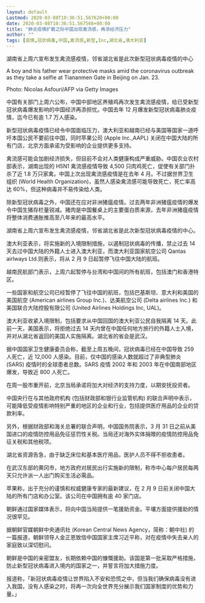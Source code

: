 ```yaml
---
layout: default
Lastmod: 2020-03-08T10:36:51.567620+00:00
date: 2020-03-08T10:36:51.567566+00:00
title: "肺炎疫情扩散之际中国出现禽流感，再添经济压力"
author: ""
tags: [疫情,冠状病毒,中国,禽流感,新型,Inc,湖北省,澳大利亚]
---
```


湖南省上周六宣布发生禽流感疫情，邻省湖北省是此次新型冠状病毒疫情的中心

A boy and his father wear protective masks amid the coronavirus outbreak as they take a selfie at Tiananmen Gate in Beijing on Jan. 23.

Photo: Nicolas Asfouri/AFP via Getty Images

中国有关部门上周六公布，中国中部地区养殖鸡再次发生禽流感疫情，给已受新型冠状病毒爆发影响的中国经济再添担忧。中国去年 12 月爆发新型冠状病毒肺炎疫情，迄今已有逾 1.7 万人感染。

新型冠状病毒疫情已经令中国面临压力，澳大利亚和越南已经与美国等国家一道呼吁本国公民不要前往中国，同时苹果公司 (Apple Inc.,AAPL) 关闭在中国大陆的所有门店，北京方面承诺为受影响的企业提供更多支持。

禽流感可能会加剧经济损失，但目前不会对人类健康构成严重威胁。中国农业农村部表示，湖南出现的 H5N1 禽流感疫情导致 4,500 只肉鸡死亡，促使有关部门扑杀了近 1.8 万只家禽。中国上次出现禽流感疫情是在去年 4 月。不过据世界卫生组织 (World Health Organization)，虽然人感染禽流感可能导致死亡，死亡率高达 60%，但这种病毒并不易传染给人类。

除新型冠状病毒之外，中国还在应对非洲猪瘟疫情。过去两年非洲猪瘟疫情的爆发令中国生猪存栏量锐减。猪肉是中国餐桌上的主要蛋白质来源，去年非洲猪瘟疫情将整体消费通胀推高至八年来的最高水平。

湖南省上周六宣布发生禽流感疫情，邻省湖北省是此次新型冠状病毒疫情的中心。

澳大利亚表示，将实施新的入境限制措施，以遏制冠状病毒的传播，禁止过去 14 天去过中国大陆的外籍人士进入澳大利亚，而澳大利亚国家航空公司 Qantas airlways Ltd.则表示，将从 2 月 9 日起暂停飞往中国大陆的航班。

越南民航部门表示，上周六起暂停与台湾和中国间的所有航班，包括澳门和香港特区。

一些国家和航空公司已经暂停了飞往中国的航班，包括巴基斯坦、意大利和美国的美国航空 (American airlines Group Inc.)、达美航空公司 (Delta airlines Inc.) 和美国联合大陆控股有限公司 (United Airlines Holdings Inc, UAL)。

澳大利亚收紧入境限制，包括要求从中国回国的澳大利亚公民自我隔离 14 天。此前一天，美国表示，将拒绝过去 14 天内曾在中国任何地方旅行的外籍人士入境，并对从湖北省返回的美国人实施隔离。湖北省的省会是武汉。

据中国国家卫生健康委员会称，截至上周五晚间，冠状病毒已经在中国导致 259 人死亡，近 12,000 人感染。目前，仅中国的感染人数就超过了非典型肺炎 (SARS) 疫情时的全球患者总数。SARS 疫情 2002 年和 2003 年在中国南部地区爆发，导致近 800 人死亡。

在周一股市重开前，北京当局承诺将加大对经济的支持力度，以期安抚投资者。

中国央行在与其他政府机构 (包括财政部和银行业监管机构) 的联合声明中表示，可能降低受疫情影响特别严重的地区的企业和行业，包括提供医疗用品的企业的贷款利率。

另外，根据财政部和海关总署的联合声明，中国国务院表示，3 月 31 日之前从美国进口的疫情防控用品免征惩罚性关税。当局还对海外实体捐赠的疫情防控用品免征关税和其他税项。

湖北省资源告急，由于缺乏床位和基本医疗用品，医护人员不得不拒收患者。

在武汉东部的黄冈市，地方政府对居民出行实施新的限制，称市中心每户居民每两天只允许派一人出门购买生活必需品。

苹果称，出于充分的谨慎和权威健康专家的最新建议，在 2 月 9 日前关闭中国大陆的所有门店和办公室。该公司在中国拥有逾 40 家门店。

朝鲜通过国家媒体表示，将向中国当局提供一笔援助资金。平壤方面提供援助的情况很罕见。

据朝鲜官媒朝鲜中央通讯社 (Korean Central News Agency，简称：朝中社) 的一篇报道，朝鲜领导人金正恩致信中国国家主席习近平称，对在疫情中失去亲人的家庭致以深切慰问。

朝鲜是中国的亲密盟友，长期依赖中国的慷慨援助。该国是第一批采取严格措施，防止新型冠状病毒进入境内的国家之一，并誓言将加大措施力度。

报道称，「新冠状病毒疫情让世界陷入不安和恐慌之中，但当我们确保病毒没有进入我国，没有人感染之时，将再一次向全世界充分展示我们国家制度的优势和力量。」

